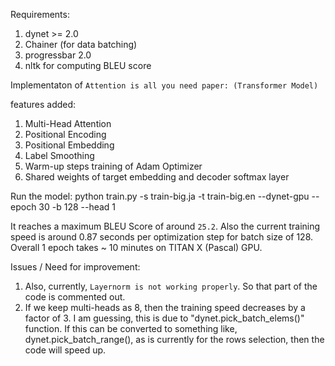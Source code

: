 Requirements:
1. dynet >= 2.0
2. Chainer (for data batching)
3. progressbar 2.0
4. nltk for computing BLEU score


Implementaton of `Attention is all you need paper: (Transformer Model)`

features added:
1. Multi-Head Attention
2. Positional Encoding
3. Positional Embedding
4. Label Smoothing
5. Warm-up steps training of Adam Optimizer
6. Shared weights of target embedding and decoder softmax layer


Run the model:
python train.py -s train-big.ja -t train-big.en --dynet-gpu --epoch 30 -b 128 --head 1

It reaches a maximum BLEU Score of around `25.2`. Also the current training speed is around 0.87 seconds per optimization step for batch size of 128. Overall 1 epoch takes ~ 10 minutes on TITAN X (Pascal) GPU.

Issues / Need for improvement:
1. Also, currently, `Layernorm is not working properly`. So that part of the code is commented out.
2. If we keep multi-heads as 8, then the training speed decreases by a factor of 3. I am guessing, this is due to "dynet.pick_batch_elems()" function. If this can be converted to something like, dynet.pick_batch_range(), as is currently for the rows selection, then the code will speed up.




